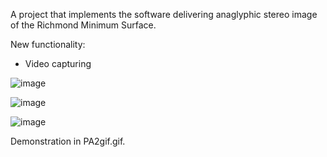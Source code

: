 A project that implements the software delivering anaglyphic stereo image of the Richmond Minimum Surface.

New functionality:
  - Video capturing

![image](https://github.com/leen-q/msvr/assets/65345209/868a3791-11d8-45ec-84bc-0d10740fc0a9)

![image](https://github.com/leen-q/msvr/assets/65345209/e66caf72-4890-4f15-821c-cd7047d7e93e)

![image](https://github.com/leen-q/msvr/assets/65345209/1195ecfa-372a-424b-b4af-3be98c92895f)


Demonstration in PA2gif.gif.
